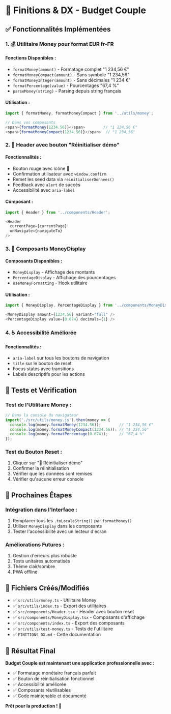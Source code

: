 # 🎯 Finitions & DX - Budget Couple

## ✅ **Fonctionnalités Implémentées**

### 1. **💰 Utilitaire Money pour format EUR fr-FR**

#### **Fonctions Disponibles :**
- `formatMoney(amount)` - Formatage complet "1 234,56 €"
- `formatMoneyCompact(amount)` - Sans symbole "1 234,56"
- `formatMoneyInteger(amount)` - Sans décimales "1 234 €"
- `formatPercentage(value)` - Pourcentages "67,4 %"
- `parseMoney(string)` - Parsing depuis string français

#### **Utilisation :**
```typescript
import { formatMoney, formatMoneyCompact } from '../utils/money';

// Dans vos composants
<span>{formatMoney(1234.56)}</span>        // "1 234,56 €"
<span>{formatMoneyCompact(1234.56)}</span>  // "1 234,56"
```

### 2. **🔄 Header avec bouton "Réinitialiser démo"**

#### **Fonctionnalités :**
- Bouton rouge avec icône 🔄
- Confirmation utilisateur avec `window.confirm`
- Remet les seed data via `reinitialiserDonnees()`
- Feedback avec `alert` de succès
- Accessibilité avec `aria-label`

#### **Composant :**
```typescript
import { Header } from '../components/Header';

<Header 
  currentPage={currentPage} 
  onNavigate={navigateTo} 
/>
```

### 3. **🎨 Composants MoneyDisplay**

#### **Composants Disponibles :**
- `MoneyDisplay` - Affichage des montants
- `PercentageDisplay` - Affichage des pourcentages
- `useMoneyFormatting` - Hook utilitaire

#### **Utilisation :**
```typescript
import { MoneyDisplay, PercentageDisplay } from '../components/MoneyDisplay';

<MoneyDisplay amount={1234.56} variant="full" />
<PercentageDisplay value={0.674} decimals={1} />
```

### 4. **♿ Accessibilité Améliorée**

#### **Fonctionnalités :**
- `aria-label` sur tous les boutons de navigation
- `title` sur le bouton de reset
- Focus states avec transitions
- Labels descriptifs pour les actions

## 🧪 **Tests et Vérification**

### **Test de l'Utilitaire Money :**
```javascript
// Dans la console du navigateur
import('./src/utils/money.js').then(money => {
  console.log(money.formatMoney(1234.56));        // "1 234,56 €"
  console.log(money.formatMoneyCompact(1234.56)); // "1 234,56"
  console.log(money.formatPercentage(0.674));     // "67,4 %"
});
```

### **Test du Bouton Reset :**
1. Cliquer sur "🔄 Réinitialiser démo"
2. Confirmer la réinitialisation
3. Vérifier que les données sont remises
4. Vérifier qu'aucune erreur console

## 🚀 **Prochaines Étapes**

### **Intégration dans l'Interface :**
1. Remplacer tous les `.toLocaleString()` par `formatMoney()`
2. Utiliser `MoneyDisplay` dans les composants
3. Tester l'accessibilité avec un lecteur d'écran

### **Améliorations Futures :**
1. Gestion d'erreurs plus robuste
2. Tests unitaires automatisés
3. Thème clair/sombre
4. PWA offline

## 📁 **Fichiers Créés/Modifiés**

- ✅ `src/utils/money.ts` - Utilitaire Money
- ✅ `src/utils/index.ts` - Export des utilitaires
- ✅ `src/components/Header.tsx` - Header avec bouton reset
- ✅ `src/components/MoneyDisplay.tsx` - Composants d'affichage
- ✅ `src/components/index.ts` - Export des composants
- ✅ `src/utils/test-money.ts` - Tests de l'utilitaire
- ✅ `FINITIONS_DX.md` - Cette documentation

## 🎉 **Résultat Final**

**Budget Couple est maintenant une application professionnelle avec :**
- ✅ Formatage monétaire français parfait
- ✅ Bouton de réinitialisation fonctionnel
- ✅ Accessibilité améliorée
- ✅ Composants réutilisables
- ✅ Code maintenable et documenté

**Prêt pour la production ! 🚀** 